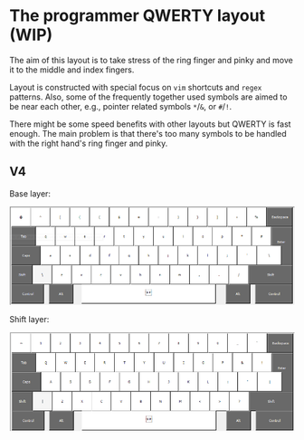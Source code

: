 # The programmer QWERTY layout (WIP)

The aim of this layout is to take stress of the ring finger and pinky and move
it to the middle and index fingers.

Layout is constructed with special focus on `vim` shortcuts and `regex`
patterns. Also, some of the frequently together used symbols are aimed to be
near each other, e.g., pointer related symbols `*`/`&`, or `#`/`!`. 

There might be some speed benefits with other layouts but QWERTY is fast
enough. The main problem is that there's too many symbols to be handled with the
right hand's ring finger and pinky.

## V4

Base layer:

![](pics/layout_base_V4.png)

Shift layer:

![](pics/layout_shift_V4.png)

